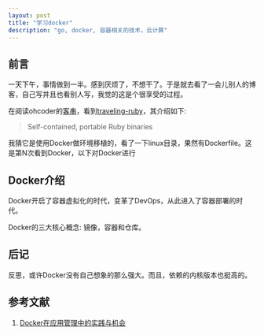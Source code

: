 ```yaml
---
layout: post
title: "学习docker"
description: "go, docker, 容器相关的技术，云计算"
---
```


## 前言

一天下午，事情做到一半。感到厌烦了，不想干了。于是就去看了一会儿别人的博客，自己写并且也看别人写，我觉的这是个很享受的过程。

在阅读ohcoder的[客串](http://ohcoder.com/blog/2014/12/21/diary/)，看到[traveling-ruby](https://github.com/phusion/traveling-ruby)，其介绍如下: 

> Self-contained, portable Ruby binaries

我猜它是使用Docker做环境移植的，看了一下linux目录，果然有Dockerfile。这是第N次看到Docker，以下对Docker进行

## Docker介绍

Docker开启了容器虚拟化的时代，变革了DevOps，从此进入了容器部署的时代。

Docker的三大核心概念: 镜像，容器和仓库。



## 后记

反思，或许Docker没有自己想象的那么强大。而且，依赖的内核版本也挺高的。

## 参考文献

1. [Docker在应用管理中的实践与机会](http://www.infoq.com/cn/presentations/practice-and-opportunity-of-docker-in-the-app-management)
